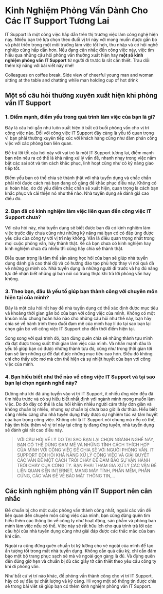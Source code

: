 # Kinh Nghiệm Phỏng Vấn Dành Cho Các IT Support Tương Lai

IT Support là một công việc hấp dẫn trên thị trường việc làm công nghệ hiện nay. Nhiều bạn trẻ lựa chọn theo đuổi vị trí này với mong muốn được gắn bó và phát triển trong một môi trường làm việc tốt hơn, thu nhập và cơ hội nghề nghiệp cũng hấp dẫn hơn. Nếu đang cân nhắc đến công việc này, việc tìm hiểu qua những câu hỏi phỏng vấn thường xuất hiện hay **một số kinh nghiệm phỏng vấn IT Support** từ người đi trước là rất cần thiết. Trau dồi thêm kỹ năng với bài viết này nhé!

Colleagues on coffee break. Side view of cheerful young man and woman sitting at the table and chatting while man holding cup of hot drink

## Một số câu hỏi thường xuyên xuất hiện khi phỏng vấn IT Support

### 1. Điểm mạnh, điểm yếu trong quá trình làm việc của bạn là gì?

Đây là câu hỏi gần như luôn xuất hiện ở bất cứ buổi phỏng vấn cho vị trí công việc nào. Đối với công việc IT Support đây càng là yếu tố quan trọng vì bạn phải thường xuyên tiếp xúc với khách hàng cũng như đàm phán công việc với các phòng ban liên quan.

Để trả lời tốt câu hỏi này với vai trò là một IT Support tương lai, điểm mạnh bạn nên nêu ra có thể là khả năng xử lý vấn đề, nhanh nhạy trong việc nắm bắt các sai sót và tìm cách khắc phục, linh hoạt cũng như có kỹ năng giao tiếp tốt.

Điểm yếu bạn có thể chia sẻ thành thật với nhà tuyển dụng và chắc chắn phải nói được cách mà bạn đang cố gắng để khắc phục điều này. Không có ai hoàn hảo, do đó yếu điểm chắc chắn sẽ xuất hiện, quan trọng là cách bạn khắc phục và cải thiện nó như thế nào. Nhà tuyển dụng sẽ đánh giá cao điều đó.

### 2. Bạn đã có kinh nghiệm làm việc liên quan đến công việc IT Support chưa?

Với câu hỏi này, nhà tuyển dụng sẽ biết được bạn đã có kinh nghiệm làm việc trước đây chưa cũng như những kỹ năng mà bạn có có đáp ứng được yêu cầu của công ty với vị trí này không. Vẫn là điều quan trọng nhất trong mọi cuộc phỏng vấn, hãy thành thật. Kể cả bạn chưa có kinh nghiệm hay kinh nghiệm chưa đủ nhiều thì cũng hãy chia sẻ thành thật.

Điều quan trọng là tâm thế sẵn sàng học hỏi của bạn sẽ giúp nhà tuyển dụng đánh giá cao thái độ và có hướng đào tạo phù hợp thay vì nói quá đà về những gì mình có. Nhà tuyển dụng là những người đi trước và họ đủ năng lực để nhận biết những gì bạn nói có trung thực khi trả lời phỏng vấn hay không.

### 3. Theo bạn, đâu là yếu tố giúp bạn thành công với chuyên môn hiện tại của mình?

Đây là một câu hỏi rất hay để nhà tuyển dụng có thể xác định được mục tiêu và khoảng thời gian gắn bó của bạn với công việc của mình. Không có một khuôn mẫu chung hoàn hảo nào cho những câu hỏi như thế này, bạn hãy chia sẻ về hành trình theo đuổi đam mê của mình hay lí do tại sao bạn lại chọn gắn bó với công việc IT Support cho đến thời điểm hiện tại.

Song song với quá trình đó, bạn đừng quên chia sẻ những thành tựu mình đã đạt được trong suốt thời gian làm việc của mình. Và nhấn mạnh đâu là yếu tố giúp bạn có được những thành tựu đó, cũng như trong thời gian tới bạn sẽ làm những gì để đạt được những mục tiêu cao hơn. Điều đó không chỉ cho thấy ước mơ mà còn thể hiện cả sự nhiệt huyết của bạn với công việc của mình.

### 4. Bạn hiểu biết như thế nào về công việc IT Support và tại sao bạn lại chọn ngành nghề này?

Dường như khi đã ứng tuyển vào vị trí IT Support, ít nhiều ứng viên đều đã tìm hiểu trước và có sự hiểu biết nhất định với ngành mình mong muốn làm việc. Do đó đây có thể là câu hỏi khiến nhiều người cảm thấy đơn giản và không chuẩn bị nhiều, nhưng sự chuẩn bị chưa bao giờ là dư thừa. Hiểu biết càng nhiều càng cho nhà tuyển dụng thấy được sự nghiêm túc và tâm huyết của bạn trong công việc. Không chỉ là IT Support nói chung mà nếu có thể, hãy tìm hiểu thêm về vị trí này tại công ty đang ứng tuyển, nhà tuyển dụng sẽ đánh giá rất cao điều này.

> VỚI CÂU HỎI VỀ LÝ DO TẠI SAO BẠN LẠI CHỌN NGÀNH NGHỀ NÀY, BẠN CÓ THỂ DÙNG ĐAM MÊ VÀ NHỮNG TÍNH CÁCH THÍCH HỢP CỦA MÌNH VỚI CÔNG VIỆC ĐỂ CHIA SẺ VỚI NGƯỜI PHỎNG VẤN. IT SUPPORT ĐÒI HỎI KHẢ NĂNG XỬ LÝ CÔNG VIỆC VÀ GIẢI QUYẾT CÁC VẤN ĐỀ MỘT CÁCH TRÔI CHẢY ĐỂ ĐẢM BẢO SỰ VẬN HÀNH TRÔI CHẢY CỦA CÔNG TY. BẠN PHẢI THAM GIA XỬ LÝ CÁC VẤN ĐỀ LIÊN QUAN ĐẾN INTERNET, MẠNG MÁY TÍNH, PHẦN MỀM, PHẦN CỨNG, CÁC VẤN ĐỀ VỀ BẢO MẬT THÔNG TIN,…


## Các kinh nghiệm phỏng vấn IT Support nên cân nhắc

Để chuẩn bị cho một cuộc phỏng vấn thành công nhất, ngoài các vấn đề liên quan đến chuyên môn công việc của mình, bạn cũng đừng quên tìm hiểu thêm các thông tin về công ty như hoạt động, sản phẩm và phòng ban mình làm việc nếu có thể. Việc này sẽ rất hữu ích cho quá trình trả lời các câu hỏi của nhà tuyển dụng cũng như giải đáp được các thắc mắc của bạn khi cần.

Ngoài ra cũng đừng quên chuẩn bị kỹ lưỡng cho vẻ ngoài của mình để tạo ấn tượng tốt trong mắt nhà tuyển dụng. Không cần quá cầu kỳ, chỉ cần đảm bảo một bộ trang phục sạch sẽ mà vẻ ngoài gọn gàng là đủ. Và đừng quên đến đúng giờ hẹn và chuẩn bị đủ các giấy tờ cần thiết theo yêu cầu công ty khi đi phỏng vấn.

Như bất cứ vị trí nào khác, để phỏng vấn thành công cho vị trí IT Support, hãy có sự đầu tư chất lượng và kỹ càng. Hi vọng một số thông tin được chia sẻ trong bài viết sẽ giúp bạn có thêm kinh nghiệm phỏng vấn IT Support.
